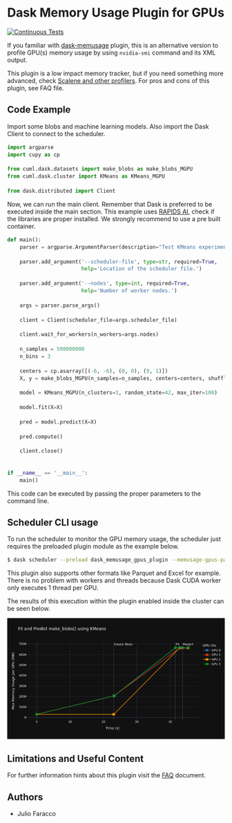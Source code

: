 # Dask Memory Usage Plugin for GPUs

[![Continuous Tests](https://github.com/discovery-unicamp/dask-memusage-gpus/actions/workflows/ci.yaml/badge.svg)](https://github.com/discovery-unicamp/dask-memusage-gpus/actions/workflows/ci.yaml)

If you familiar with [dask-memusage](https://github.com/itamarst/dask-memusage) plugin, this is an alternative version to profile GPU(s) memory usage by using `nvidia-smi` command and its XML output.

This plugin is a low impact memory tracker, but if you need something more advanced, check [Scalene and other profilers](https://raw.githubusercontent.com/plasma-umass/scalene/master/docs/images/profiler-comparison.png). For pros and cons of this plugin, see FAQ file.

## Code Example

Import some blobs and machine learning models. Also import the Dask Client to connect to the scheduler.

```python
import argparse
import cupy as cp

from cuml.dask.datasets import make_blobs as make_blobs_MGPU
from cuml.dask.cluster import KMeans as KMeans_MGPU

from dask.distributed import Client
```

Now, we can run the main client. Remember that Dask is preferred to be executed inside the main section. This example
uses [RAPIDS AI](https://rapids.ai/), check if the libraries are proper installed. We strongly recommend to use a pre
built container.

```python
def main():
    parser = argparse.ArgumentParser(description="Test KMeans experiment.")

    parser.add_argument('--scheduler-file', type=str, required=True,
                        help='Location of the scheduler file.')

    parser.add_argument('--nodes', type=int, required=True,
                        help='Number of worker nodes.')

    args = parser.parse_args()

    client = Client(scheduler_file=args.scheduler_file)

    client.wait_for_workers(n_workers=args.nodes)

    n_samples = 500000000
    n_bins = 3

    centers = cp.asarray([(-6, -6), (0, 0), (9, 1)])
    X, y = make_blobs_MGPU(n_samples=n_samples, centers=centers, shuffle=False, random_state=42, client=client)

    model = KMeans_MGPU(n_clusters=3, random_state=42, max_iter=100)

    model.fit(X=X)

    pred = model.predict(X=X)

    pred.compute()

    client.close()


if __name__ == '__main__':
    main()
```

This code can be executed by passing the proper parameters to the command line.


## Scheduler CLI usage

To run the scheduler to monitor the GPU memory usage, the scheduler just requires the preloaded plugin module as the
example below.

```bash
$ dask scheduler --preload dask_memusage_gpus_plugin --memusage-gpus-path memusage-gpus.csv --memusage-gpus-record-type csv --memusage-gpus-max
```

This plugin also supports other formats like Parquet and Excel for example. There is no problem with workers and
threads because Dask CUDA worker only executes 1 thread per GPU.

The results of this execution within the plugin enabled inside the cluster can be seen below.

![kmeans](docs/imgs/max_memory_used_per_gpu.png)

## Limitations and Useful Content

For further information hints about this plugin visit the [FAQ](FAQ.md) document.


## Authors

- Julio Faracco
